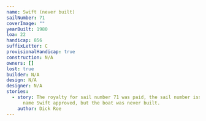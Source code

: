 ```yaml
---
name: Swift (never built)
sailNumber: 71
coverImage: ""
yearBuilt: 1980
loa: 22
handicap: 856
suffixLetter: C
provisionalHandicap: true
construction: N/A
owners: []
lost: true
builder: N/A
design: N/A
designer: N/A
stories:
  - story: The royalty for sail number 71 was paid, the sail number issued and the
      name Swift approved, but the boat was never built.
    author: Dick Roe
---
```

